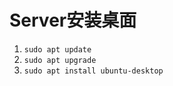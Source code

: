 # Server安装桌面

1. ```sudo apt update```
2. ```sudo apt upgrade```
3. ```sudo apt install ubuntu-desktop```